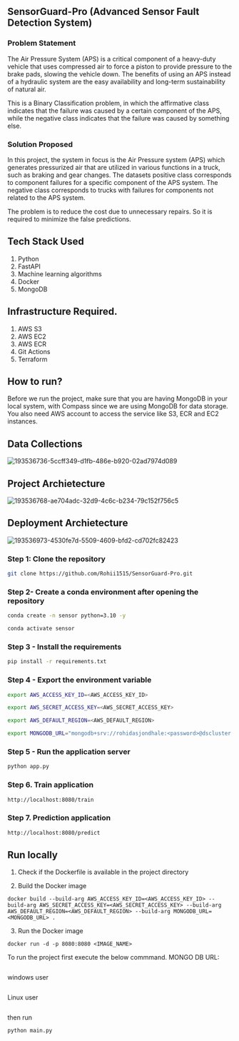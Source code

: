 ## SensorGuard-Pro (Advanced Sensor Fault Detection System)
### Problem Statement
The Air Pressure System (APS) is a critical component of a heavy-duty vehicle that uses compressed air to force a piston to provide pressure to the brake pads, slowing the vehicle down. The benefits of using an APS instead of a hydraulic system are the easy availability and long-term sustainability of natural air.

This is a Binary Classification problem, in which the affirmative class indicates that the failure was caused by a certain component of the APS, while the negative class
indicates that the failure was caused by something else.

### Solution Proposed 
In this project, the system in focus is the Air Pressure system (APS) which generates pressurized air that are utilized in various functions in a truck, such as braking and gear changes. The datasets positive class corresponds to component failures for a specific component of the APS system. The negative class corresponds to trucks with failures for components not related to the APS system.

The problem is to reduce the cost due to unnecessary repairs. So it is required to minimize the false predictions.
## Tech Stack Used
1. Python 
2. FastAPI 
3. Machine learning algorithms
4. Docker
5. MongoDB

## Infrastructure Required.

1. AWS S3
2. AWS EC2
3. AWS ECR
4. Git Actions
5. Terraform

## How to run?
Before we run the project, make sure that you are having MongoDB in your local system, with Compass since we are using MongoDB for data storage. You also need AWS account to access the service like S3, ECR and EC2 instances.

## Data Collections
![193536736-5ccff349-d1fb-486e-b920-02ad7974d089](https://github.com/Rohii1515/SensorGuard-Pro/assets/101645749/729a5e9e-573e-42cb-acdf-ba84dc877f1e)



## Project Archietecture
![193536768-ae704adc-32d9-4c6c-b234-79c152f756c5](https://github.com/Rohii1515/SensorGuard-Pro/assets/101645749/4bc5f245-2f61-4dc3-a3c2-d4bbc61afb32)



## Deployment Archietecture
![193536973-4530fe7d-5509-4609-bfd2-cd702fc82423](https://github.com/Rohii1515/SensorGuard-Pro/assets/101645749/86082c7a-bfca-4b13-94b4-ddd72790df3f)



### Step 1: Clone the repository
```bash
git clone https://github.com/Rohii1515/SensorGuard-Pro.git
```

### Step 2- Create a conda environment after opening the repository

```bash
conda create -n sensor python=3.10 -y
```

```bash
conda activate sensor
```

### Step 3 - Install the requirements
```bash
pip install -r requirements.txt
```

### Step 4 - Export the environment variable
```bash
export AWS_ACCESS_KEY_ID=<AWS_ACCESS_KEY_ID>

export AWS_SECRET_ACCESS_KEY=<AWS_SECRET_ACCESS_KEY>

export AWS_DEFAULT_REGION=<AWS_DEFAULT_REGION>

export MONGODB_URL="mongodb+srv://rohidasjondhale:<password>@dscluster.3m1scem.mongodb.net/?retryWrites=true&w=majority"

```

### Step 5 - Run the application server
```bash
python app.py
```

### Step 6. Train application
```bash
http://localhost:8080/train

```

### Step 7. Prediction application
```bash
http://localhost:8080/predict

```

## Run locally

1. Check if the Dockerfile is available in the project directory

2. Build the Docker image
```
docker build --build-arg AWS_ACCESS_KEY_ID=<AWS_ACCESS_KEY_ID> --build-arg AWS_SECRET_ACCESS_KEY=<AWS_SECRET_ACCESS_KEY> --build-arg AWS_DEFAULT_REGION=<AWS_DEFAULT_REGION> --build-arg MONGODB_URL=<MONGODB_URL> . 

```

3. Run the Docker image
```
docker run -d -p 8080:8080 <IMAGE_NAME>
```

To run the project  first execute the below commmand.
MONGO DB URL: 
```

```
windows user

```

```

Linux user

```

```

then run 
```
python main.py
```
